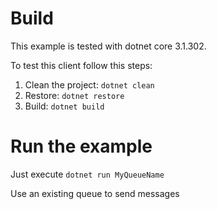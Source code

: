 # Build

This example is tested with dotnet core 3.1.302.

To test this client follow this steps:

1. Clean the project: `dotnet clean`
2. Restore: `dotnet restore`
3. Build: `dotnet build`

# Run the example

Just execute `dotnet run MyQueueName`

Use an existing queue to send messages
